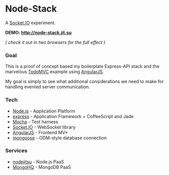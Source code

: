 Node-Stack
==========

A [Socket.IO](http://socket.io) experiment.

**DEMO: http://node-stack.jit.su**

_( check it out in two browsers for the full effect )_

### Goal
This is a proof of concept based my boilerplate Express-API stack and the marvelous [TodoMVC](https://github.com/addyosmani/todomvc) example using [AngularJS](http://angularjs.org).

My goal is simply to see what additional considerations we need to make for handling evented server communication.

### Tech
- [Node.js](http://nodejs.org/) - Application Platform
- [express](http://expressjs.com/) - Application Framework + CoffeeScript and Jade
- [Mocha](http://visionmedia.github.com/mocha/) - Test harness
- [Socket.IO](http://socket.io/) - WebSocket library
- [AngularJS](http://angularjs.org/) - Frontend MV*
- [mongoose](http://mongoosejs.com/) - ODM-style database connection

### Services
- [nodejitsu](https://www.nodejitsu.com/) - Node.js PaaS
- [MongoHQ](https://www.mongohq.com) - MongoDB PaaS
